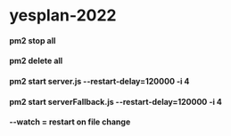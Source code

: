 # yesplan-2022

#### pm2 stop all
#### pm2 delete all 
#### pm2 start server.js --restart-delay=120000 -i 4
#### pm2 start serverFallback.js --restart-delay=120000 -i 4

#### --watch = restart on file change

